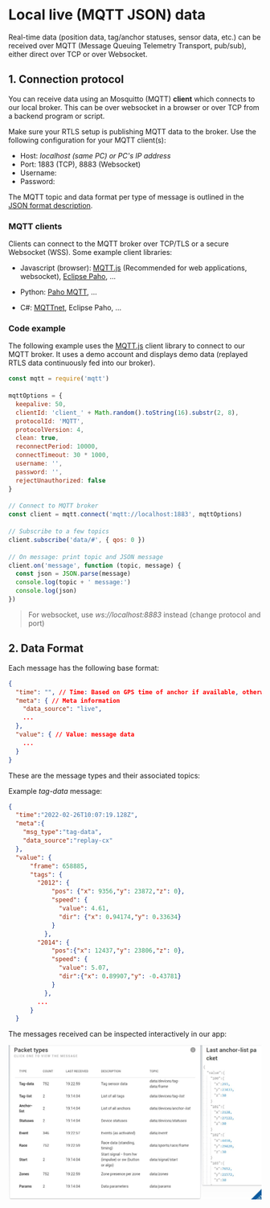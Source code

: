 # Local live (MQTT JSON) data

Real-time data (position data, tag/anchor statuses, sensor data, etc.) can be received over MQTT (Message Queuing Telemetry Transport, pub/sub), either direct over TCP or over Websocket.

## 1. Connection protocol

You can receive data using an Mosquitto (MQTT) **client** which connects to our local broker. This can be over websocket in a browser or over TCP from a backend program or script.

Make sure your RTLS setup is publishing MQTT data to the broker.
Use the following configuration for your MQTT client(s):

* Host: *localhost (same PC) or PC's IP address*
* Port: 1883 (TCP), 8883 (Websocket)
* Username: 
* Password:

The MQTT topic and data format per type of message is outlined in the [JSON format description](/api/api_web.html).

### MQTT clients

Clients can connect to the MQTT broker over TCP/TLS or a secure Websocket (WSS).
Some example client libraries:

* Javascript (browser): [MQTT.js](https://www.npmjs.com/package/mqtt) (Recommended for web applications, websocket), [Eclipse Paho](https://www.eclipse.org/paho/clients/js/), ...

* Python: [Paho MQTT](https://pypi.org/project/paho-mqtt/), ...

* C#: [MQTTnet](https://github.com/chkr1011/MQTTnet), Eclipse Paho, ...

### Code example
The following example uses the [MQTT.js](https://www.npmjs.com/package/mqtt) client library to connect to our MQTT broker. It uses a demo account and displays demo data (replayed RTLS data continuously fed into our broker).

``` js
const mqtt = require('mqtt')

mqttOptions = {
  keepalive: 50,
  clientId: 'client_' + Math.random().toString(16).substr(2, 8),
  protocolId: 'MQTT',
  protocolVersion: 4,
  clean: true,
  reconnectPeriod: 10000,
  connectTimeout: 30 * 1000,
  username: '',
  password: '',
  rejectUnauthorized: false
}

// Connect to MQTT broker
const client = mqtt.connect('mqtt://localhost:1883', mqttOptions)

// Subscribe to a few topics
client.subscribe('data/#', { qos: 0 })

// On message: print topic and JSON message
client.on('message', function (topic, message) {
  const json = JSON.parse(message)
  console.log(topic + ' message:')
  console.log(json)
})
```

> For websocket, use *ws://localhost:8883* instead (change protocol and port)

## 2. Data Format
Each message has the following base format:

``` JSON
{
  "time": "", // Time: Based on GPS time of anchor if available, otherwise PC time
  "meta": { // Meta information
    "data_source": "live",
    ...
  },
  "value": { // Value: message data
    ...
  }
}

```
These are the message types and their associated topics:

<MqttTable></MqttTable>

Example *tag-data* message:

``` JSON
{
  "time":"2022-02-26T10:07:19.128Z",
  "meta":{
    "msg_type":"tag-data",
    "data_source":"replay-cx"
  },
  "value": {
      "frame": 658885,
      "tags": {
        "2012": {
            "pos": {"x": 9356,"y": 23872,"z": 0},
            "speed": {
              "value": 4.61,
              "dir": {"x": 0.94174,"y": 0.33634}
            }
          },
        "2014": {
            "pos":{"x": 12437,"y": 23806,"z": 0},
            "speed": {
              "value": 5.07,
              "dir":{"x": 0.89907,"y": -0.43781}
            }
          },
        ...
      }
  }
```

The messages received can be inspected interactively in our app:

![MQTT JSON format](./img/mqtt_json_packets.jpg)